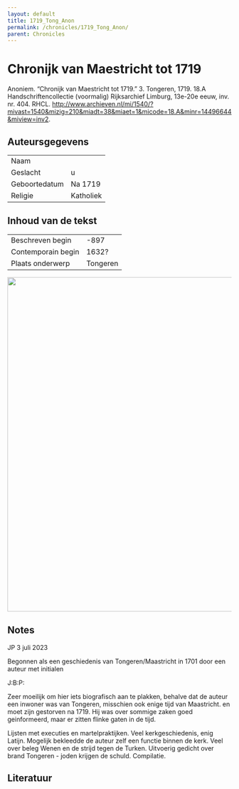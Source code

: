 ```yaml
---
layout: default
title: 1719_Tong_Anon
permalink: /chronicles/1719_Tong_Anon/
parent: Chronicles
--- 
```



# Chronijk van Maestricht tot 1719 

Anoniem. “Chronijk van Maestricht tot 1719.” 3. Tongeren, 1719. 18.A  Handschriftencollectie (voormalig) Rijksarchief Limburg, 13e-20e eeuw, inv. nr. 404. RHCL. http://www.archieven.nl/mi/1540/?mivast=1540&mizig=210&miadt=38&miaet=1&micode=18.A&minr=14496644&miview=inv2. 

## Auteursgegevens 

| | | 
| --------------- | --------------- | 
| Naam |   | 
| Geslacht | u | 
 | Geboortedatum | Na 1719 | 
| Religie | Katholiek | 

## Inhoud van de tekst 

| | | 
| --------------- | --------------- | 
| Beschreven begin | -897 | 
| Contemporain begin | 1632? | 
| Plaats onderwerp | Tongeren | 

[<img src="..\..\barplots_chronicles\1719_Tong_Anon.jpg" width="750"/>](..\..\barplots_chronicles\1719_Tong_Anon.jpg) 

## Notes 

JP 3 juli 2023

Begonnen als een geschiedenis van Tongeren/Maastricht in 1701 door een auteur
met initialen

J:B:P:

Zeer moeilijk om hier iets biografisch aan te plakken, behalve dat de auteur
een inwoner was van Tongeren, misschien ook enige tijd van Maastricht. en moet
zijn gestorven na 1719. Hij was over sommige zaken goed geinformeerd, maar er
zitten flinke gaten in de tijd.

Lijsten met executies en martelpraktijken. Veel kerkgeschiedenis, enig Latijn.
Mogelijk bekleedde de auteur zelf een functie binnen de kerk. Veel over beleg
Wenen en de strijd tegen de Turken.  Uitvoerig gedicht over brand Tongeren -
joden krijgen de schuld. Compilatie.



## Literatuur 

